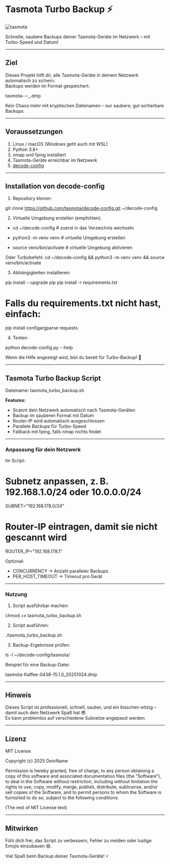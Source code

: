 # Tasmota Turbo Backup ⚡

![tasmota](https://img.shields.io/badge/Tasmota-Backup-blue?style=flat-square)

Schnelle, saubere Backups deiner Tasmota-Geräte im Netzwerk – mit Turbo-Speed und Datum!

---

## Ziel

Dieses Projekt hilft dir, alle Tasmota-Geräte in deinem Netzwerk automatisch zu sichern.  
Backups werden im Format gespeichert:

tasmota-<HOSTNAME>-<BOARDID>-<FIRMWARE>_<YYYYMMDD>.dmp

Kein Chaos mehr mit kryptischen Dateinamen – nur saubere, gut sortierbare Backups.

---

## Voraussetzungen

1. Linux / macOS (Windows geht auch mit WSL)  
2. Python 3.8+  
3. nmap und fping installiert  
4. Tasmota-Geräte erreichbar im Netzwerk  
5. [decode-config](https://github.com/tasmota/decode-config.git)  

---

## Installation von decode-config

1. Repository klonen:

git clone https://github.com/tasmota/decode-config.git ~/decode-config

2. Virtuelle Umgebung erstellen (empfohlen):

- cd ~/decode-config          # zuerst in das        Verzeichnis wechseln

- python3 -m venv venv        # virtuelle Umgebung erstellen

- source venv/bin/activate    # virtuelle Umgebung aktivieren

Oder Turbobefehl:  cd ~/decode-config && python3 -m venv venv && source venv/bin/activate

3. Abhängigkeiten installieren:

pip install --upgrade pip
pip install -r requirements.txt
# Falls du requirements.txt nicht hast, einfach:
pip install configargparse requests

4. Testen:

python decode-config.py --help

Wenn die Hilfe angezeigt wird, bist du bereit für Turbo-Backup! 🎉

---

## Tasmota Turbo Backup Script

Dateiname: tasmota_turbo_backup.sh  

**Features:**

- Scannt dein Netzwerk automatisch nach Tasmota-Geräten  
- Backup im sauberen Format mit Datum  
- Router-IP wird automatisch ausgeschlossen  
- Parallele Backups für Turbo-Speed  
- Fallback mit fping, falls nmap nichts findet  

---

### Anpassung für dein Netzwerk

Im Script:

# Subnetz anpassen, z. B. 192.168.1.0/24 oder 10.0.0.0/24
SUBNET="192.168.178.0/24"

# Router-IP eintragen, damit sie nicht gescannt wird
ROUTER_IP="192.168.178.1"

Optional:

- CONCURRENCY → Anzahl paralleler Backups  
- PER_HOST_TIMEOUT → Timeout pro Gerät  

---

### Nutzung

1. Script ausführbar machen:

chmod +x tasmota_turbo_backup.sh

2. Script ausführen:

./tasmota_turbo_backup.sh

3. Backup-Ergebnisse prüfen:

ls -l ~/decode-config/tasmota/

Beispiel für eine Backup-Datei:

tasmota-Kaffee-0438-15.1.0_20251024.dmp

---

## Hinweis

Dieses Script ist professionell, schnell, sauber, und ein bisschen witzig – damit auch dein Netzwerk Spaß hat 😎.  
Es kann problemlos auf verschiedene Subnetze angepasst werden.

---

## Lizenz

MIT License

Copyright (c) 2025 DeinName

Permission is hereby granted, free of charge, to any person obtaining a copy
of this software and associated documentation files (the "Software"), to deal
in the Software without restriction, including without limitation the rights
to use, copy, modify, merge, publish, distribute, sublicense, and/or sell
copies of the Software, and to permit persons to whom the Software is
furnished to do so, subject to the following conditions:

(The rest of MIT License text)

---

## Mitwirken

Fühl dich frei, das Script zu verbessern, Fehler zu melden oder lustige Emojis einzubauen 😄.  

Viel Spaß beim Backup deiner Tasmota-Geräte! ⚡
